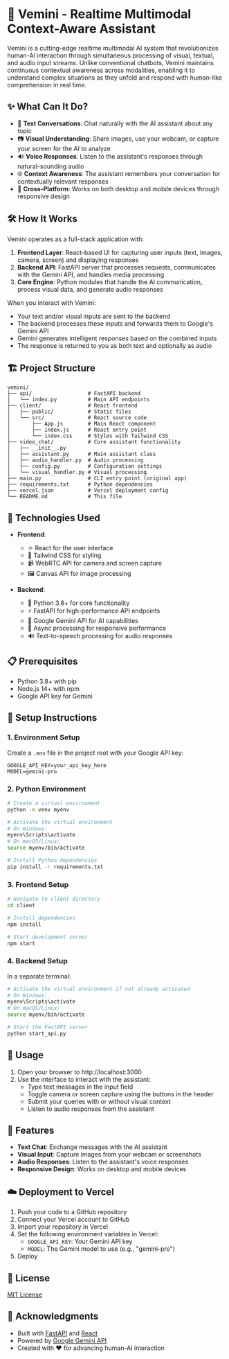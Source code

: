 # 🤖 Vemini - Realtime Multimodal Context-Aware Assistant

Vemini is a cutting-edge realtime multimodal AI system that revolutionizes human-AI interaction through simultaneous processing of visual, textual, and audio input streams. Unlike conventional chatbots, Vemini maintains continuous contextual awareness across modalities, enabling it to understand complex situations as they unfold and respond with human-like comprehension in real time.

## ✨ What Can It Do?

- 💬 **Text Conversations**: Chat naturally with the AI assistant about any topic
- 📷 **Visual Understanding**: Share images, use your webcam, or capture your screen for the AI to analyze
- 🔊 **Voice Responses**: Listen to the assistant's responses through natural-sounding audio
- 🌐 **Context Awareness**: The assistant remembers your conversation for contextually relevant responses
- 📱 **Cross-Platform**: Works on both desktop and mobile devices through responsive design

## 🛠️ How It Works

Vemini operates as a full-stack application with:

1. **Frontend Layer**: React-based UI for capturing user inputs (text, images, camera, screen) and displaying responses
2. **Backend API**: FastAPI server that processes requests, communicates with the Gemini API, and handles media processing
3. **Core Engine**: Python modules that handle the AI communication, process visual data, and generate audio responses

When you interact with Vemini:
- Your text and/or visual inputs are sent to the backend
- The backend processes these inputs and forwards them to Google's Gemini API
- Gemini generates intelligent responses based on the combined inputs
- The response is returned to you as both text and optionally as audio

## 🏗️ Project Structure

```
vemini/
├── api/                  # FastAPI backend
│   └── index.py          # Main API endpoints
├── client/               # React frontend
│   ├── public/           # Static files
│   └── src/              # React source code
│       ├── App.js        # Main React component
│       ├── index.js      # React entry point
│       └── index.css     # Styles with Tailwind CSS
├── video_chat/           # Core assistant functionality
│   ├── __init__.py
│   ├── assistant.py      # Main assistant class
│   ├── audio_handler.py  # Audio processing
│   ├── config.py         # Configuration settings
│   └── visual_handler.py # Visual processing
├── main.py               # CLI entry point (original app)
├── requirements.txt      # Python dependencies
├── vercel.json           # Vercel deployment config
└── README.md             # This file
```

## 🚀 Technologies Used

- **Frontend**:
  - ⚛️ React for the user interface
  - 🎨 Tailwind CSS for styling
  - 📹 WebRTC API for camera and screen capture
  - 🖼️ Canvas API for image processing

- **Backend**:
  - 🐍 Python 3.8+ for core functionality
  - ⚡ FastAPI for high-performance API endpoints
  - 🤖 Google Gemini API for AI capabilities
  - 🔄 Async processing for responsive performance
  - 🔊 Text-to-speech processing for audio responses

## 📋 Prerequisites

- Python 3.8+ with pip
- Node.js 14+ with npm
- Google API key for Gemini

## 🔧 Setup Instructions

### 1. Environment Setup

Create a `.env` file in the project root with your Google API key:

```
GOOGLE_API_KEY=your_api_key_here
MODEL=gemini-pro
```

### 2. Python Environment

```bash
# Create a virtual environment
python -m venv myenv

# Activate the virtual environment
# On Windows:
myenv\Scripts\activate
# On macOS/Linux:
source myenv/bin/activate

# Install Python dependencies
pip install -r requirements.txt
```

### 3. Frontend Setup

```bash
# Navigate to client directory
cd client

# Install dependencies
npm install

# Start development server
npm start
```

### 4. Backend Setup

In a separate terminal:

```bash
# Activate the virtual environment if not already activated
# On Windows:
myenv\Scripts\activate
# On macOS/Linux:
source myenv/bin/activate

# Start the FastAPI server
python start_api.py
```

## 📝 Usage

1. Open your browser to http://localhost:3000
2. Use the interface to interact with the assistant:
   - Type text messages in the input field
   - Toggle camera or screen capture using the buttons in the header
   - Submit your queries with or without visual context
   - Listen to audio responses from the assistant

## 🌟 Features

- **Text Chat**: Exchange messages with the AI assistant
- **Visual Input**: Capture images from your webcam or screenshots
- **Audio Responses**: Listen to the assistant's voice responses
- **Responsive Design**: Works on desktop and mobile devices

## ☁️ Deployment to Vercel

1. Push your code to a GitHub repository
2. Connect your Vercel account to GitHub
3. Import your repository in Vercel
4. Set the following environment variables in Vercel:
   - `GOOGLE_API_KEY`: Your Gemini API key
   - `MODEL`: The Gemini model to use (e.g., "gemini-pro")
5. Deploy

## 📜 License

[MIT License](LICENSE)

## 🙏 Acknowledgments

- Built with [FastAPI](https://fastapi.tiangolo.com/) and [React](https://reactjs.org/)
- Powered by [Google Gemini API](https://ai.google.dev/)
- Created with ❤️ for advancing human-AI interaction
